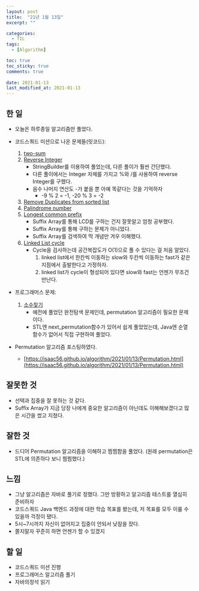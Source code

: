 ```yaml
---
layout: post
title:  "21년 1월 13일"
excerpt: ""

categories:
  - TIL
tags:
  - [Algorithm]

toc: true
toc_sticky: true
comments: true
 
date: 2021-01-13
last_modified_at: 2021-01-13
---
```

## 한 일
- 오늘은 하루종일 알고리즘만 풀었다.
- 코드스쿼드 미션으로 나온 문제들(릿코드):
  1. [two-sum](https://leetcode.com/problems/two-sum/)
  2. [Reverse Integer](https://leetcode.com/problems/reverse-integer/)
     - StringBuilder를 이용하여 풀었는데, 다른 풀이가 훨씬 간단했다.
     - 다른 풀이에서는 Integer 자체를 가지고 %와 /를 사용하여 reverse Integer를 구했다.
     - 음수 나머지 연산도 -가 붙을 뿐 아예 똑같다는 것을 기억하자
       - -9 % 2 = -1, -20 % 3 = -2 
  3. [Remove Duplicates from sorted list](https://leetcode.com/problems/remove-duplicates-from-sorted-list/)
  4. [Palindrome number](https://leetcode.com/problems/palindrome-number/)
  5. [Longest common prefix](https://leetcode.com/problems/longest-common-prefix/)
     - Suffix Array를 통해 LCD를 구하는 건지 잘못알고 엄청 공부했다.
     - Suffix Array를 통해 구하는 문제가 아니었다.
     - Suffix Array를 검색하여 딱 개념만 겨우 이해했다.
  6. [Linked List cycle](https://leetcode.com/problems/linked-list-cycle/)
     - Cycle을 검사하는데 공간복잡도가 O(1)으로 풀 수 있다는 걸 처음 알았다.
       1. linked list에서 한칸씩 이동하는 slow와 두칸씩 이동하는 fast가 같은 지점에서 출발한다고 가정하자.
       2. linked list가 cycle이 형성되어 있다면 slow와 fast는 언젠가 무조건 만난다.
- 프로그래머스 문제:
  1. [소수찾기](https://programmers.co.kr/learn/courses/30/lessons/42839)
     - 예전에 풀었던 완전탐색 문제인데, permutation 알고리즘이 필요한 문제이다.
     - STL엔 next_permutation함수가 있어서 쉽게 풀었었는데, Java엔 순열 함수가 없어서 직접 구현하여 풀었다.

- Permutation 알고리즘 포스팅하였다.
  - [https://isaac56.github.io/algorithm/2021/01/13/Permutation.html](https://isaac56.github.io/algorithm/2021/01/13/Permutation.html)

## 잘못한 것

- 선택과 집중을 잘 못하는 것 같다.
- Suffix Array가 지금 당장 나에게 중요한 알고리즘이 아닌데도 이해해보겠다고 많은 시간을 썼고 지쳤다.

## 잘한 것
- 드디어 Permutation 알고리즘을 이해하고 찜찜함을 풀었다. (원래 permutation은 STL에 의존하다 보니 찜찜했다.)

## 느낌
- 그냥 알고리즘은 자바로 풀기로 정했다. 그만 방황하고 알고리즘 테스트를 열심히 준비하자
- 코드스쿼드 Java 백엔드 과정에 대한 학습 목표를 봤는데, 저 목표를 모두 이룰 수 있을까 걱정이 됐다.
- 5시~7시까지 자신이 없어지고 집중이 안되서 낮잠을 잤다. 
- 쫄지말자 꾸준히 하면 언젠가 할 수 있겠지

## 할 일

- 코드스쿼드 미션 진행
- 프로그래머스 알고리즘 풀기
- 자바의정석 읽기